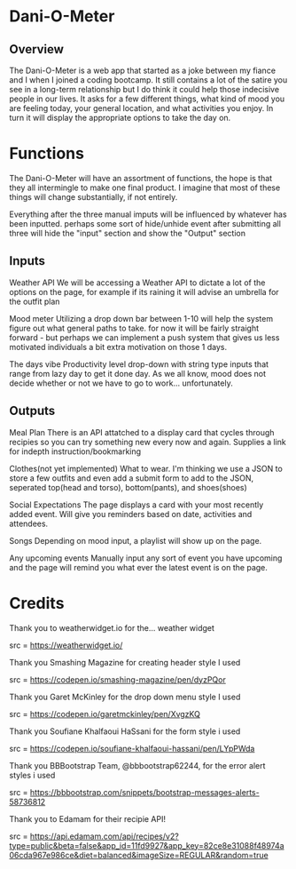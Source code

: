 # Dani-O-Meter

## Overview
The Dani-O-Meter is a web app that started as a joke between my fiance and I when I joined a coding bootcamp. It still contains a lot of the satire you see in a long-term relationship but I do think it could help those indecisive people in our lives. It asks for a few different things, what kind of mood you are feeling today, your general location, and what activities you enjoy. In turn it will display the appropriate options to take the day on.

# Functions
The Dani-O-Meter will have an assortment of functions, the hope is that they all intermingle to make one final product. I imagine that most of these things will change substantially, if not entirely. 

Everything after the three manual imputs will be influenced by whatever has been inputted. perhaps some sort of hide/unhide event after submitting all three will hide the "input" section and show the "Output" section


## Inputs

Weather API
    We will be accessing a Weather API to dictate a lot of the options on the page, for example if its raining it will advise an umbrella for the outfit plan

Mood meter
    Utilizing a drop down bar between 1-10 will help the system figure out what general paths to take. for now it will be fairly straight forward - but perhaps we can implement a push system that gives us less motivated individuals a bit extra motivation on those 1 days.

The days vibe
    Productivity level drop-down with string type inputs that range from lazy day to get it done day. As we all know, mood does not decide whether or not we have to go to work... unfortunately.



## Outputs

Meal Plan
    There is an API attatched to a display card that cycles through recipies so you can try something new every now and again. Supplies a link for indepth instruction/bookmarking

Clothes(not yet implemented)
    What to wear. I'm thinking we use a JSON to store a few outfits and even add a submit form to add to the JSON, seperated top(head and torso), bottom(pants), and shoes(shoes)

Social Expectations
    The page displays a card with your most recently added event. Will give you reminders based on date, activities and attendees.

Songs
   Depending on mood input, a playlist will show up on the page.

Any upcoming events 
    Manually input any sort of event you have upcoming and the page will remind you what ever the latest event is on the page.

# Credits

Thank you to weatherwidget.io for the... weather widget

src = https://weatherwidget.io/

Thank you Smashing Magazine for creating  header style I used

src = https://codepen.io/smashing-magazine/pen/dyzPQor

Thank you Garet McKinley for the drop down menu style I used

src = https://codepen.io/garetmckinley/pen/XvgzKQ

Thank you Soufiane Khalfaoui HaSsani for the form style i used

src = https://codepen.io/soufiane-khalfaoui-hassani/pen/LYpPWda

Thank you BBBootstrap Team, @bbbootstrap62244, for the error alert styles i used

src = https://bbbootstrap.com/snippets/bootstrap-messages-alerts-58736812

Thank you to Edamam for their recipie API!

src = https://api.edamam.com/api/recipes/v2?type=public&beta=false&app_id=11fd9927&app_key=82ce8e31088f48974a06cda967e986ce&diet=balanced&imageSize=REGULAR&random=true
